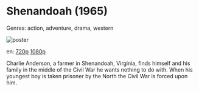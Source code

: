 # Shenandoah (1965)

Genres: action, adventure, drama, western

![poster](http://image.tmdb.org/t/p/w500/5nzMHdHrzdRuHWzTT8gHxvKvq19.jpg)

en:
  [720p](magnet:?xt=urn:btih:95C1AA973B20CCBB97A4AC9881C50049EFE33EE5&tr=udp://glotorrents.pw:6969/announce&tr=udp://tracker.opentrackr.org:1337/announce&tr=udp://torrent.gresille.org:80/announce&tr=udp://tracker.openbittorrent.com:80&tr=udp://tracker.coppersurfer.tk:6969&tr=udp://tracker.leechers-paradise.org:6969&tr=udp://p4p.arenabg.ch:1337&tr=udp://tracker.internetwarriors.net:1337)
  [1080p](magnet:?xt=urn:btih:60C791E5E4DEFEFF74360FE1CE8EDABBA9692094&tr=udp://glotorrents.pw:6969/announce&tr=udp://tracker.opentrackr.org:1337/announce&tr=udp://torrent.gresille.org:80/announce&tr=udp://tracker.openbittorrent.com:80&tr=udp://tracker.coppersurfer.tk:6969&tr=udp://tracker.leechers-paradise.org:6969&tr=udp://p4p.arenabg.ch:1337&tr=udp://tracker.internetwarriors.net:1337)
  


Charlie Anderson, a farmer in Shenandoah, Virginia, finds himself and his family in the middle of the Civil War he wants nothing to do with. When his youngest boy is taken prisoner by the North the Civil War is forced upon him.